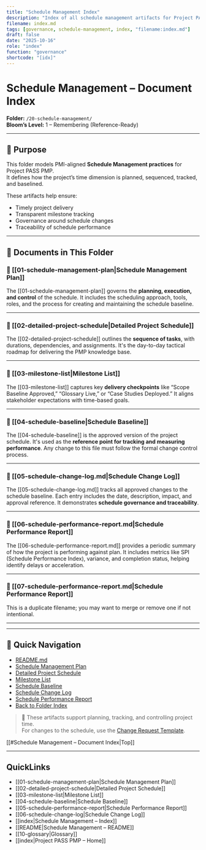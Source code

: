 ```yaml
---
title: "Schedule Management Index"
description: "Index of all schedule management artifacts for Project PASS PMP."
filename: index.md
tags: [governance, schedule-management, index, "filename:index.md"]
draft: false
date: "2025-10-16"
role: "index"
function: "governance"
shortcode: "[idx]"
---
```



# Schedule Management – Document Index  
**Folder:** `/20-schedule-management/`  
**Bloom’s Level:** 1 – Remembering (Reference-Ready)

---

## 📎 Purpose

This folder models PMI-aligned **Schedule Management practices** for Project PASS PMP.  
It defines how the project’s time dimension is planned, sequenced, tracked, and baselined.

These artifacts help ensure:
- Timely project delivery
- Transparent milestone tracking
- Governance around schedule changes
- Traceability of schedule performance

---

## 📂 Documents in This Folder

### 📄 [[01-schedule-management-plan|Schedule Management Plan]]

The [[01-schedule-management-plan]] governs the **planning, execution, and control** of the schedule. It includes the scheduling approach, tools, roles, and the process for creating and maintaining the schedule baseline.

---

### 📄 [[02-detailed-project-schedule|Detailed Project Schedule]]

The [[02-detailed-project-schedule]] outlines the **sequence of tasks**, with durations, dependencies, and assignments. It's the day-to-day tactical roadmap for delivering the PMP knowledge base.

---

### 📄 [[03-milestone-list|Milestone List]]

The [[03-milestone-list]] captures key **delivery checkpoints** like “Scope Baseline Approved,” “Glossary Live,” or “Case Studies Deployed.” It aligns stakeholder expectations with time-based goals.

---

### 📄 [[04-schedule-baseline|Schedule Baseline]]

The [[04-schedule-baseline]] is the approved version of the project schedule. It's used as the **reference point for tracking and measuring performance**. Any change to this file must follow the formal change control process.

---

### 📄 [[05-schedule-change-log.md|Schedule Change Log]]

The [[05-schedule-change-log.md]] tracks all approved changes to the schedule baseline. Each entry includes the date, description, impact, and approval reference. It demonstrates **schedule governance and traceability**.

---

### 📄 [[06-schedule-performance-report.md|Schedule Performance Report]]

The [[06-schedule-performance-report.md]] provides a periodic summary of how the project is performing against plan. It includes metrics like SPI (Schedule Performance Index), variance, and completion status, helping identify delays or acceleration.

---

### 📄 [[07-schedule-performance-report.md|Schedule Performance Report]]

This is a duplicate filename; you may want to merge or remove one if not intentional.

---
---

## 🔗 Quick Navigation

- [README.md](repositories/r30-project-pass-pmp/contents/00-project-pass-pmp/20-schedule-mangement/README.md)  
- [Schedule Management Plan](01-schedule-management-plan.md)  
- [Detailed Project Schedule](02-detailed-project-schedule.md)  
- [Milestone List](03-milestone-list.md)  
- [Schedule Baseline](04-schedule-baseline.md)  
- [Schedule Change Log](./05-schedule-change-log.md)  
- [Schedule Performance Report](./06-schedule-performance-report.md)  
- [Back to Folder Index](repositories/r30-project-pass-pmp/contents/00-project-pass-pmp/20-schedule-mangement/index.md)


> 📌 These artifacts support planning, tracking, and controlling project time.  
> For changes to the schedule, use the [Change Request Template](../00-project-integration-management/change-management/change-request-template.md).

[[#Schedule Management – Document Index|Top]]

---

## QuickLinks
- [[01-schedule-management-plan|Schedule Management Plan]]
- [[02-detailed-project-schedule|Detailed Project Schedule]]
- [[03-milestone-list|Milestone List]]
- [[04-schedule-baseline|Schedule Baseline]]
- [[05-schedule-performance-report|Schedule Performance Report]]
- [[06-schedule-change-log|Schedule Change Log]]
- [[index|Schedule Management – Index]]
- [[README|Schedule Management – README]]
- [[10-glossary|Glossary]]
- [[index|Project PASS PMP – Home]]
